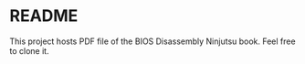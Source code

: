 # README

This project hosts PDF file of the BIOS Disassembly Ninjutsu book. 
Feel free to clone it.
